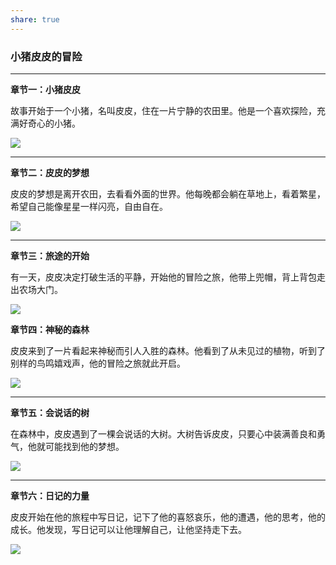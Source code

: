 ```yaml
---  
share: true  
---  
```

  
  
### 小猪皮皮的冒险  
---  
  
**章节一：小猪皮皮**  
  
    
  
故事开始于一个小猪，名叫皮皮，住在一片宁静的农田里。他是一个喜欢探险，充满好奇心的小猪。  
  
![](https://p16-flow-sign-va.ciciai.com/ocean-cloud-tos-us/e60a9a4974844eabad8e3f34525ccdc6.png~tplv-6bxrjdptv7-image.png?rk3s=18ea6f23&x-expires=1735818272&x-signature=7LfYZhypLOo%2FsjMe28S6Y%2B7U2jo%3D)  
  
---  
  
**章节二：皮皮的梦想**  
  
皮皮的梦想是离开农田，去看看外面的世界。他每晚都会躺在草地上，看着繁星，希望自己能像星星一样闪亮，自由自在。  
   
![](https://p16-flow-sign-va.ciciai.com/ocean-cloud-tos-us/14bd496349fd44b1bd702a49b52ee52f.png~tplv-6bxrjdptv7-image.png?rk3s=18ea6f23&x-expires=1735818540&x-signature=n7chbEcZXt0%2Fz4fiAZFhGz1QlSY%3D)  
  
---  
  
**章节三：旅途的开始**  
  
有一天，皮皮决定打破生活的平静，开始他的冒险之旅，他带上兜帽，背上背包走出农场大门。  
  
![](https://p16-flow-sign-va.ciciai.com/ocean-cloud-tos-us/00525a827eee4c85b796c742d7272eee.png~tplv-6bxrjdptv7-image.png?rk3s=18ea6f23&x-expires=1735818799&x-signature=UiMkyXyd6ezcn3C1vjX7P5bfPJI%3D)  
  
  
**章节四：神秘的森林**  
  
皮皮来到了一片看起来神秘而引人入胜的森林。他看到了从未见过的植物，听到了别样的鸟鸣嬉戏声，他的冒险之旅就此开启。  
  
 ![](https://p16-flow-sign-va.ciciai.com/ocean-cloud-tos-us/fafcbf1913c34a8a8da446de5f1a7471.png~tplv-6bxrjdptv7-image.png?rk3s=18ea6f23&x-expires=1735818850&x-signature=YtRJBNQIVJAF%2B7Y3yZv4BP3evIw%3D)  
  
---  
  
**章节五：会说话的树**  
  
在森林中，皮皮遇到了一棵会说话的大树。大树告诉皮皮，只要心中装满善良和勇气，他就可能找到他的梦想。  
  
![](https://p16-flow-sign-va.ciciai.com/ocean-cloud-tos-us/a9f8a2399b7543899deb899982f38939.png~tplv-6bxrjdptv7-image.png?rk3s=18ea6f23&x-expires=1735818887&x-signature=4zVhyeedJpxadVo5O3QA9672R5I%3D)  
  
---  
  
**章节六：日记的力量**  
  
皮皮开始在他的旅程中写日记，记下了他的喜怒哀乐，他的遭遇，他的思考，他的成长。他发现，写日记可以让他理解自己，让他坚持走下去。  
  
![](https://p16-flow-sign-va.ciciai.com/ocean-cloud-tos-us/73379d4dcee444ccb4c78110c730d434.png~tplv-6bxrjdptv7-image.png?rk3s=18ea6f23&x-expires=1735818932&x-signature=DN%2FF9bXkBP%2B7KzSxTsJ4yJo1M5E%3D)